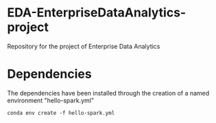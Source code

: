 # EDA-EnterpriseDataAnalytics-project
Repository for the project of Enterprise Data Analytics


# Dependencies
The dependencies have been installed through the creation of a named environment "hello-spark.yml"

```
conda env create -f hello-spark.yml
```
